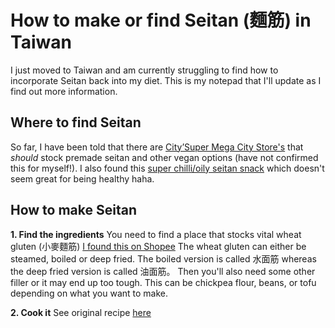 # How to make or find Seitan (麵筋) in Taiwan

I just moved to Taiwan and am currently struggling to find how to incorporate Seitan back into my diet. This is my notepad that I'll update as I find out more information. 

## Where to find Seitan

So far, I have been told that there are [City’Super Mega City Store's](https://goo.gl/maps/ZVVTAiiookzRCAN59) that *should* stock premade seitan and other vegan options (have not confirmed this for myself!). 
I also found this [super chilli/oily seitan snack](https://shopee.tw/%E7%8F%BE%E8%B2%A8%E7%9F%B3%E7%A3%A8%E5%B0%8F%E9%8E%AE%E7%AD%8B%E7%AD%8B%E6%9C%89%E5%91%B3%E7%83%A4%E9%BA%B5%E7%AD%8B26g-i.132613223.7912369397) which doesn't seem great for being healthy haha.

## How to make Seitan

**1. Find the ingredients**
You need to find a place that stocks vital wheat gluten (小麥麵筋) [I found this on Shopee](https://shopee.tw/%E5%B0%8F%E9%BA%A5%E8%9B%8B%E7%99%BD-%E5%B0%8F%E9%BA%A5%E8%9B%8B%E7%99%BD%E7%B2%89-%E9%BA%B5%E7%AD%8B%E7%B2%89-%E5%BC%B7%E7%AD%8B%E7%B2%89-i.3534891.5937708438)
The wheat gluten can either be steamed, boiled or deep fried.  The boiled version is called 水面筋 whereas the deep fried version is called 油面筋。
Then you'll also need some other filler or it may end up too tough. This can be chickpea flour, beans, or tofu depending on what you want to make. 

**2. Cook it**
See original recipe [here](https://github.com/jeffzwang/recipes/blob/master/seitan.md)
